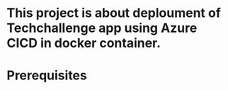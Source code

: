 # This project is about deploument of Techchallenge app using Azure CICD in docker container.

# Prerequisites


